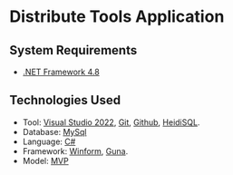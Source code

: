 # Distribute Tools Application

## System Requirements
* [.NET Framework 4.8](https://dotnet.microsoft.com/en-us/download/dotnet-framework/net48)
## Technologies Used
* Tool: [Visual Studio 2022](https://visualstudio.microsoft.com/vs/), [Git](https://git-scm.com/), [Github](https://github.com/), [HeidiSQL](https://www.heidisql.com/).
* Database: [MySql](https://www.mysql.com/)
* Language: [C#](https://learn.microsoft.com/en-us/dotnet/csharp/tour-of-csharp/)
* Framework: [Winform](https://learn.microsoft.com/vi-vn/dotnet/desktop/winforms/?view=netframeworkdesktop-4.8), [Guna](https://gunaui.com/).
* Model: [MVP](https://learn.microsoft.com/en-us/previous-versions/msp-n-p/ff649571(v=pandp.10))

